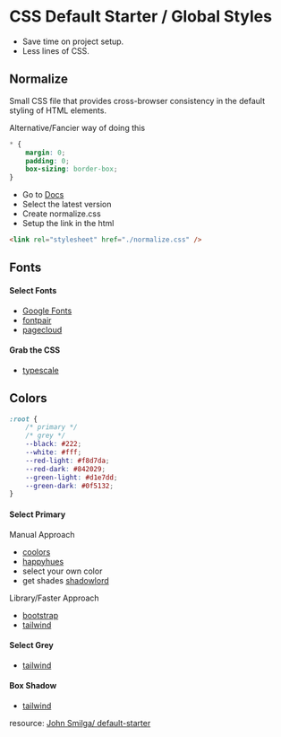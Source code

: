 # CSS Default Starter / Global Styles

- Save time on project setup.
- Less lines of CSS.

## Normalize

Small CSS file that provides cross-browser consistency in the default styling of HTML elements.

Alternative/Fancier way of doing this

```css
* {
	margin: 0;
	padding: 0;
	box-sizing: border-box;
}
```

- Go to [Docs ](https://necolas.github.io/normalize.css/)
- Select the latest version
- Create normalize.css
- Setup the link in the html

```html
<link rel="stylesheet" href="./normalize.css" />
```

## Fonts

#### Select Fonts

- [Google Fonts](https://fonts.google.com/)
- [fontpair](https://www.fontpair.co/)
- [pagecloud](https://www.pagecloud.com/blog/best-google-fonts-pairings)

#### Grab the CSS

- [typescale](https://type-scale.com/)

## Colors

```css
:root {
	/* primary */
	/* grey */
	--black: #222;
	--white: #fff;
	--red-light: #f8d7da;
	--red-dark: #842029;
	--green-light: #d1e7dd;
	--green-dark: #0f5132;
}
```

#### Select Primary

Manual Approach

- [coolors](https://coolors.co/)
- [happyhues](https://www.happyhues.co/)
- select your own color
- get shades [shadowlord](https://noeldelgado.github.io/shadowlord/#73fdad)

Library/Faster Approach

- [bootstrap](https://getbootstrap.com/docs/5.0/customize/color/#color-sass-maps)
- [tailwind](https://tailwindcss.com/docs/customizing-colors#color-palette-reference)

#### Select Grey

- [tailwind](https://tailwindcss.com/docs/customizing-colors#color-palette-reference)

#### Box Shadow

- [tailwind](https://tailwindcss.com/docs/box-shadow)

resource: [John Smilga/ default-starter](https://github.com/john-smilga/default-starter)
